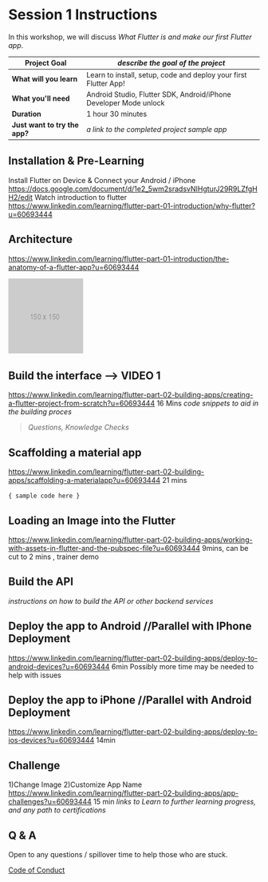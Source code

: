 # Session 1 Instructions

In this workshop, we will discuss *What Flutter is and make our first Flutter app*.

| **Project Goal**              | *describe the goal of the project*                                    |
| ----------------------------- | --------------------------------------------------------------------- |
| **What will you learn**       | Learn to install, setup, code and deploy your first Flutter App!      |
| **What you'll need**          | Android Studio, Flutter SDK, Android/iPhone Developer Mode unlock     |
| **Duration**                  | 1 hour  30 minutes                                                    |
| **Just want to try the app?** | *a link to the completed project sample app*                          |

## Installation &  Pre-Learning

Install Flutter on Device & Connect your Android / iPhone
https://docs.google.com/document/d/1e2_5wm2sradsvNIHgturJ29R9LZfgHH2/edit
Watch introduction to flutter
https://www.linkedin.com/learning/flutter-part-01-introduction/why-flutter?u=60693444

## Architecture

https://www.linkedin.com/learning/flutter-part-01-introduction/the-anatomy-of-a-flutter-app?u=60693444

![preview image](images/placeholder.png)

## Build the interface --> VIDEO 1 

https://www.linkedin.com/learning/flutter-part-02-building-apps/creating-a-flutter-project-from-scratch?u=60693444
16 Mins
*code snippets to aid in the building proces*

> *Questions, Knowledge Checks*

## Scaffolding a material app

https://www.linkedin.com/learning/flutter-part-02-building-apps/scaffolding-a-materialapp?u=60693444
21 mins
```
{ sample code here }
```

## Loading an Image into the Flutter

https://www.linkedin.com/learning/flutter-part-02-building-apps/working-with-assets-in-flutter-and-the-pubspec-file?u=60693444
9mins, can be cut to 2 mins , trainer demo

## Build the API

*instructions on how to build the API or other backend services*


## Deploy the app to Android //Parallel with IPhone Deployment

https://www.linkedin.com/learning/flutter-part-02-building-apps/deploy-to-android-devices?u=60693444
6min 
Possibly more time may be needed to help with issues 

## Deploy the app to iPhone //Parallel with Android Deployment
https://www.linkedin.com/learning/flutter-part-02-building-apps/deploy-to-ios-devices?u=60693444
14min 

## Challenge
1)Change Image
2)Customize App Name
https://www.linkedin.com/learning/flutter-part-02-building-apps/app-challenges?u=60693444
15 min
*links to Learn to further learning progress, and any path to certifications*

## Q & A

Open to any questions / spillover time to help those who are stuck. 

[Code of Conduct](CODE_OF_CONDUCT.md)



